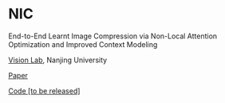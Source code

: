 # NIC
End-to-End Learnt Image Compression via Non-Local Attention Optimization and Improved Context Modeling

[Vision Lab](vision.nju.edu.cn), Nanjing University

[Paper](https://arxiv.org/abs/1910.06244)

[Code [to be released]](...)
